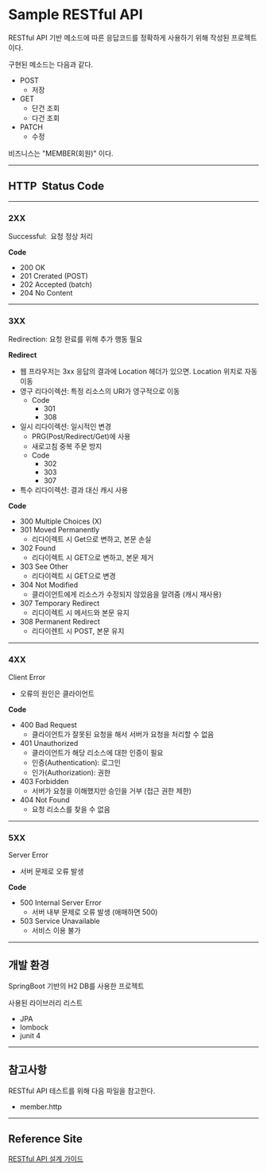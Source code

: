 # Sample RESTful API

RESTful API 기반 메소드에 따른 응답코드를 정확하게 사용하기 위해 작성된 프로젝트 이다.

구현된 메소드는 다음과 같다.

- POST
  - 저장
- GET
  - 단건 조회
  - 다건 조회
- PATCH
  - 수정

비즈니스는 "MEMBER(회원)" 이다.

-----

## HTTP  Status Code

---------

### 2XX

Successful:  요청 정상 처리

**Code**

- 200 OK
- 201 Crerated (POST)
- 202 Accepted (batch)
- 204 No Content

------

### 3XX

Redirection: 요청 완료를 위해 추가 행동 필요

**Redirect**

- 웹 프라우저는 3xx 응답의 결과에 Location 헤더가 있으면. Location 위치로 자동 이동
- 영구 리다이렉션: 특정 리소스의 URI가 영구적으로 이동
  - Code
    - 301
    - 308
- 일시 리다이렉션: 일시적인 변경
  - PRG(Post/Redirect/Get)에 사용
  - 새로고침 중복 주문 방지
  - Code
    - 302
    - 303
    - 307
- 특수 리다이렉션: 결과 대신 캐시 사용

**Code**

- 300 Multiple Choices (X)
- 301 Moved Permanently
  - 리다이렉트 시 Get으로 변하고, 본문 손실
- 302 Found
  - 리다이렉트 시 GET으로 변하고, 본문 제거
- 303 See Other
  - 리다이렉트 시 GET으로 변경
- 304 Not Modified
  - 클라이언트에게 리소스가 수정되지 않았음을 알려줌 (캐시 재사용)
- 307 Temporary Redirect
  - 리다이렉트 시 메서드와 본문 유지
- 308 Permanent Redirect
  - 리다이렌트 시 POST, 본문 유지

----

### 4XX

Client Error

- 오류의 원인은 클라이언트

**Code**

- 400 Bad Request
  - 클라이언트가 잘못된 요청을 해서 서버가 요청을 처리할 수 없음
- 401 Unauthorized
  - 클라이언트가 해당 리소스에 대한 인증이 필요
  - 인증(Authentication): 로그인
  - 인가(Authorization): 권한
- 403 Forbidden
  - 서버가 요청을 이해했지만 승인을 거부 (접근 권한 제한)
- 404 Not Found
  - 요청 리소스를 찾을 수 없음

----

### 5XX

Server Error

- 서버 문제로 오류 발생

**Code**

- 500 Internal Server Error
  - 서버 내부 문제로 오류 발생 (애매하면 500)
- 503 Service Unavailable
  - 서비스 이용 불가

----

## 개발 환경

SpringBoot 기반의 H2 DB를 사용한 프로젝트

사용된 라이브러리 리스트

- JPA
- lombock
- junit 4

----

## 참고사항

 RESTful API 테스트를 위해 다음 파일을 참고한다.

- member.http

-----

## Reference Site

[RESTful API 설계 가이드](https://sanghaklee.tistory.com/57)

